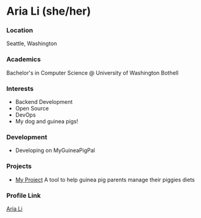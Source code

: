 # Aria Li (she/her)

### Location

Seattle, Washington

### Academics

Bachelor's in Computer Science @ University of Washington Bothell

### Interests

- Backend Development
- Open Source
- DevOps
- My dog and guinea pigs!

### Development

- Developing on MyGuineaPigPal

### Projects

- [My Project](https://github.com/jubielub/MyGuineaPigPal) A tool to help guinea pig parents manage their piggies diets

### Profile Link

[Aria Li](https://github.com/jubielub)

